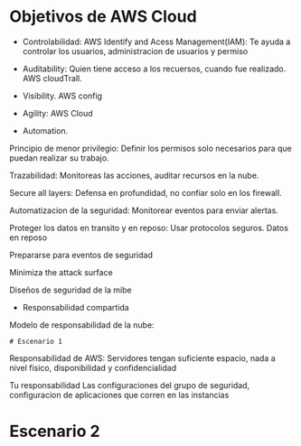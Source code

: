 # Objetivos de AWS Cloud
  
- Controlabilidad:
  AWS Identify and Acess Management(IAM): Te ayuda a controlar los usuarios, administracion de usuarios y permiso

- Auditability:
  Quien tiene acceso a los recuersos, cuando fue realizado. AWS cloudTrall.
  
- Visibility. AWS config

- Agility: AWS Cloud 

- Automation.


Principio de menor privilegio: Definir los permisos solo necesarios para que puedan realizar su trabajo.

  Trazabilidad: Monitoreas las acciones, auditar recursos en la nube.

  Secure all layers: Defensa en profundidad, no confiar solo en los firewall.

  Automatizacion de la seguridad: Monitorear eventos para enviar alertas.

  Proteger los datos en transito y en reposo: Usar protocolos seguros. Datos en reposo

  Prepararse para eventos de seguridad

  Minimiza the attack surface
 
  Diseños de seguridad de la mibe
  - Responsabilidad compartida

Modelo de responsabilidad de la nube: 

    # Escenario 1
 Responsabilidad de AWS: 
    Servidores tengan suficiente espacio, nada a nivel fisico, disponibilidad y confidencialidad

  Tu responsabilidad 
  Las configuraciones del grupo de seguridad, configuracion de aplicaciones que corren en las instancias

  # Escenario 2
  
